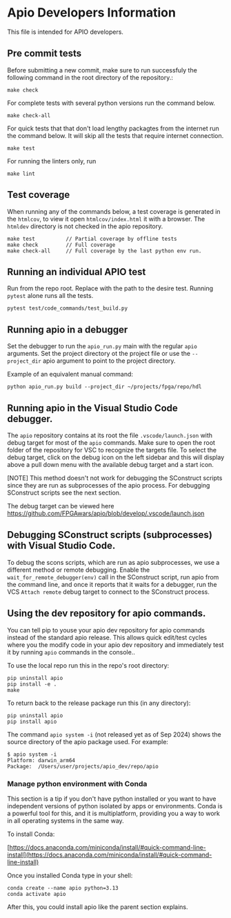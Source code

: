 # Apio Developers Information

This file is intended for APIO developers.

## Pre commit tests
Before submitting a new commit, make sure to run successfuly the following command
in the root directory of the repository.:

```shell
make check
```

For complete tests with several python versions run the command below. 

```shell
make check-all
```

For quick tests that that don't load lengthy packagtes from the internet
run the command below. It will skip all the tests that require internet 
connection.

```shell
make test
```

For running the linters only, run

```shell
make lint
```

## Test coverage

When running any of the commands below, a test coverage is generated in the
``htmlcov``, to view it open ``htmlcov/index.html`` it with a browser. The ``htmldev`` directory is not checked in the apio repository.

```
make test          // Partial coverage by offline tests
make check         // Full coverage
make check-all     // Full coverage by the last python env run.
```



## Running an individual APIO test

Run from the repo root. Replace with the path to the desire test. Running ``pytest`` alone runs all the tests.

```shell
pytest test/code_commands/test_build.py
```


## Running apio in a debugger

Set the debugger to run the ``apio_run.py`` main with the regular ``apio`` arguments. Set the project directory ot the project file or use the ``--project_dir`` apio argument to point to the project directory.

Example of an equivalent manual command:
```
python apio_run.py build --project_dir ~/projects/fpga/repo/hdl
```

## Running apio in the Visual Studio Code debugger.

The ``apio`` repository contains at its root the file ``.vscode/launch.json`` with debug
target for most of the ``apio`` commands. Make sure to open the root folder of the repository for VSC to recognize the targets file. To select the debug target, click on the debug icon on the left sidebar and this will display above a pull down menu with the available debug target and a start icon.

[NOTE] This method doesn't not work for debugging the SConstruct scripts since they are run as subprocesses of the apio process. For debugging SConstruct scripts see the next section.

The debug target can be viewed here https://github.com/FPGAwars/apio/blob/develop/.vscode/launch.json


## Debugging SConstruct scripts (subprocesses) with Visual Studio Code.

To debug the scons scripts, which are run as apio subprocesses, we use a different method or remote debugging. Enable the ``wait_for_remote_debugger(env)`` call in the SConstruct script, run apio from the command line, and once it reports that it waits for a debugger, run the VCS ``Attach remote`` debug target to connect to the SConstruct process.


## Using the dev repository for apio commands.

You can tell pip to youse your apio dev repository for apio commands instead of the standard apio release. This allows quick edit/test cycles where you the modify code in your apio dev repository and  immediately test it by running ``apio`` commands in the console..

To use the local repo run this in the repo's root directory:
```
pip uninstall apio
pip install -e .
make
```

To return back to the release package run this (in any directory):
```
pip uninstall apio
pip install apio
```
The command ``apio system -i`` (not released yet as of Sep 2024) shows the source directory of the apio package used. For example:

```
$ apio system -i
Platform: darwin_arm64
Package:  /Users/user/projects/apio_dev/repo/apio
```

### Manage python environment with Conda

This section is a tip if you don't have python installed or you want to have independent versions of python isolated by apps or environments.
Conda is a powerful tool for this, and it is multiplatform, providing you a way to work in all operating systems in the same way.

To install Conda:

[https://docs.anaconda.com/miniconda/install/#quick-command-line-install](https://docs.anaconda.com/miniconda/install/#quick-command-line-install)

Once you installed Conda type in your shell:
```
conda create --name apio python=3.13
conda activate apio
```
After this, you could install apio like the parent section explains.
